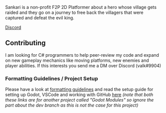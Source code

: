 Sankari is a non-profit F2P 2D Platformer about a hero whose village gets raided and they go on a journey to free back the villagers that were captured and defeat the evil king. 

[Discord](https://discord.gg/5frafxrwwd)

## Contributing
I am looking for C# programmers to help peer-review my code and expand on new gameplay mechanics like moving platforms, new enemies and player abilities. If this interests you send me a DM over Discord (valk#9904)

### Formatting Guidelines / Project Setup
Please have a look at [formatting guidelines](https://github.com/GodotModules/GodotModulesCSharp/blob/main/.github/FORMATTING_GUIDELINES.md) and read the setup guide for setting up Godot, VSCode and working with GitHub [here](https://github.com/GodotModules/GodotModulesCSharp/blob/main/.github/CONTRIBUTING.md) *(note that both these links are for another project called "Godot Modules" so ignore the part about the dev branch as this is not the case for this project)*
